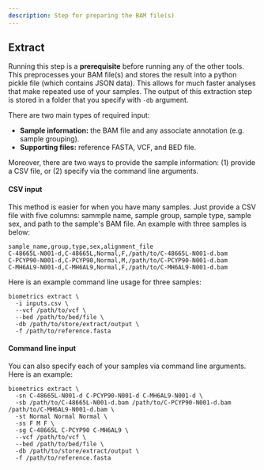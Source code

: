 ```yaml
---
description: Step for preparing the BAM file(s)
---
```


## Extract
Running this step is a **prerequisite** before running any of the other tools. This preprocesses your BAM file(s) and stores the result into a python pickle file (which contains JSON data). This allows for much faster analyses that make repeated use of your samples. The output of this extraction step is stored in a folder that you specify with `-db` argument.

There are two main types of required input:

- **Sample information:** the BAM file and any associate annotation (e.g. sample grouping).
- **Supporting files:** reference FASTA, VCF, and BED file.

Moreover, there are two ways to provide the sample information: (1) provide a CSV file, or (2) specify via the command line arguments.

#### CSV input
This method is easier for when you have many samples. Just provide a CSV file with five columns: sammple name, sample group, sample type, sample sex, and path to the sample's BAM file. An example with three samples is below:

```text
sample_name,group,type,sex,alignment_file
C-48665L-N001-d,C-48665L,Normal,F,/path/to/C-48665L-N001-d.bam
C-PCYP90-N001-d,C-PCYP90,Normal,M,/path/to/C-PCYP90-N001-d.bam
C-MH6AL9-N001-d,C-MH6AL9,Normal,F,/path/to/C-MH6AL9-N001-d.bam
```

Here is an example command line usage for three samples:

```shell
biometrics extract \
  -i inputs.csv \
  --vcf /path/to/vcf \
  --bed /path/to/bed/file \
  -db /path/to/store/extract/output \
  -f /path/to/reference.fasta
```

#### Command line input
You can also specify each of your samples via command line arguments. Here is an example:

```shell
biometrics extract \
  -sn C-48665L-N001-d C-PCYP90-N001-d C-MH6AL9-N001-d \
  -sb /path/to/C-48665L-N001-d.bam /path/to/C-PCYP90-N001-d.bam /path/to/C-MH6AL9-N001-d.bam \
  -st Normal Normal Normal \
  -ss F M F \
  -sg C-48665L C-PCYP90 C-MH6AL9 \
  --vcf /path/to/vcf \
  --bed /path/to/bed/file \
  -db /path/to/store/extract/output \
  -f /path/to/reference.fasta
```
